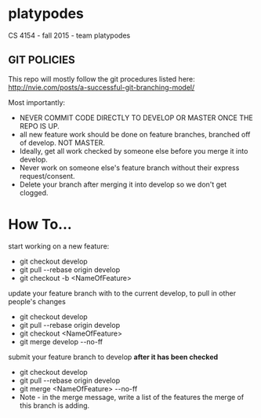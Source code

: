 # platypodes
CS 4154 - fall 2015 - team platypodes

## GIT POLICIES
This repo will mostly follow the git procedures listed here:
http://nvie.com/posts/a-successful-git-branching-model/
  
Most importantly:
- NEVER COMMIT CODE DIRECTLY TO DEVELOP OR MASTER ONCE THE REPO IS UP.
- all new feature work should be done on feature branches, branched off of develop. NOT MASTER.
- Ideally, get all work checked by someone else before you merge it into develop.
- Never work on someone else's feature branch without their express request/consent.
- Delete your branch after merging it into develop so we don't get clogged.

# How To...
start working on a new feature:
- git checkout develop
- git pull --rebase origin develop
- git checkout -b \<NameOfFeature\>

update your feature branch with to the current develop, to pull in other people's changes
- git checkout develop
- git pull --rebase origin develop
- git checkout \<NameOfFeature\>
- git merge develop --no-ff

submit your feature branch to develop **after it has been checked**
- git checkout develop
- git pull --rebase origin develop
- git merge \<NameOfFeature\> --no-ff
- Note - in the merge message, write a list of the features the merge of this branch is adding.



